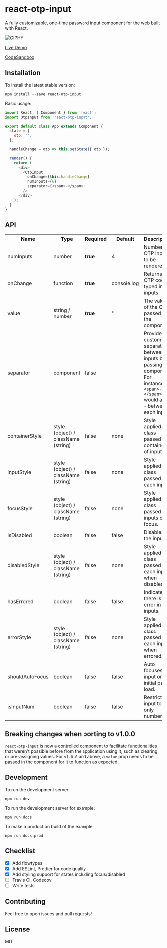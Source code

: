 # react-otp-input

A fully customizable, one-time password input component for the web built with React.

![GIPHY](https://media.giphy.com/media/9JiszPVOX5FuPfJm39/giphy.gif)

[Live Demo](https://devfolioco.github.io/react-otp-input)

[CodeSandbox](https://codesandbox.io/s/0y849kwoqv)

## Installation

To install the latest stable version:

```
npm install --save react-otp-input
```

Basic usage:

```javascript
import React, { Component } from 'react';
import OtpInput from 'react-otp-input';

export default class App extends Component {
  state = {
    otp: '',
  };

  handleChange = otp => this.setState({ otp });

  render() {
    return (
      <div>
        <OtpInput
          onChange={this.handleChange}
          numInputs={6}
          separator={<span>-</span>}
        />
      </div>
    );
  }
}
```

## API

<table>
  <tr>
    <th>Name<br/></th>
    <th>Type</th>
    <th>Required</th>
    <th>Default</th>
    <th>Description</th>
  </tr>
  <tr>
    <td>numInputs</td>
    <td>number</td>
    <td><strong>true</strong></td>
    <td>4</td>
    <td>Number of OTP inputs to be rendered.</td>
  </tr>
  <tr>
    <td>onChange</td>
    <td>function</td>
    <td><strong>true</strong></td>
    <td>console.log</td>
    <td>Returns OTP code typed in inputs.</td>
  </tr>
  <tr>
    <td>value</td>
    <td>string / number</td>
    <td><strong>true</strong></td>
    <td>''</td>
    <td>The value of the OTP passed into the component.</td>
  </tr>
  <tr>
    <td>separator</td>
    <td>component<br/></td>
    <td>false</td>
    <td></td>
    <td>Provide a custom separator between inputs by passing a component. For instance, <code>&lt;span&gt;-&lt;/span&gt;</code> would add <code>-</code> between each input</td>
  </tr>
  <tr>
    <td>containerStyle</td>
    <td>style (object) / className (string)</td>
    <td>false</td>
    <td>none</td>
    <td>Style applied or class passed to container of inputs.</td>
  </tr>
  <tr>
    <td>inputStyle</td>
    <td>style (object) / className (string)</td>
    <td>false</td>
    <td>none</td>
    <td>Style applied or class passed to each input.</td>
  </tr>
  <tr>
    <td>focusStyle</td>
    <td>style (object) / className (string)</td>
    <td>false</td>
    <td>none</td>
    <td>Style applied or class passed to inputs on focus.</td>
  </tr>
  <tr>
    <td>isDisabled</td>
    <td>boolean</td>
    <td>false</td>
    <td>false</td>
    <td>Disables all the inputs.</td>
  </tr>
  <tr>
    <td>disabledStyle</td>
    <td>style (object) / className (string)</td>
    <td>false</td>
    <td>none</td>
    <td>Style applied or class passed to each input when disabled.</td>
  </tr>
  <tr>
    <td>hasErrored</td>
    <td>boolean</td>
    <td>false</td>
    <td>false</td>
    <td>Indicates there is an error in the inputs.</td>
  </tr>
  <tr>
    <td>errorStyle</td>
    <td>style (object) / className (string)</td>
    <td>false</td>
    <td>none</td>
    <td>Style applied or class passed to each input when errored.</td>
  </tr>
  <tr>
    <td>shouldAutoFocus</td>
    <td>boolean</td>
    <td>false</td>
    <td>false</td>
    <td>Auto focuses input on initial page load.</td>
  </tr>
  <tr>
    <td>isInputNum</td>
    <td>boolean</td>
    <td>false</td>
    <td>false</td>
    <td>Restrict input to only numbers.</td>
  </tr>
</table>

## Breaking changes when porting to v1.0.0

`react-otp-input` is now a controlled component to facilitate functionalities that weren't possible before from the application using it, such as clearing or pre-assigning values. For `v1.0.0` and above, a `value` prop needs to be passed in the component for it to function as expected.

## Development

To run the development server:

```
npm run dev
```

To run the development server for example:

```
npm run docs
```

To make a production build of the example:

```
npm run docs:prod
```

## Checklist

- [x] Add flowtypes
- [x] Add ESLint, Prettier for code quality
- [x] Add styling support for states including focus/disabled
- [ ] Travis CI, Codecov
- [ ] Write tests

## Contributing

Feel free to open issues and pull requests!

## License

MIT
